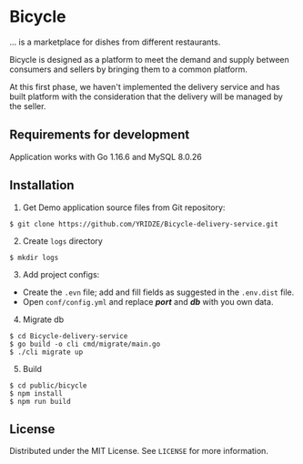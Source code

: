 # Bicycle

... is a marketplace for dishes from different restaurants.

Bicycle is designed as a platform to meet the demand and supply between consumers and sellers by bringing them to a
common platform.

At this first phase, we haven't implemented the delivery service and has built platform with the consideration that the
delivery will be managed by the seller.

## Requirements for development

Application works with Go 1.16.6 and MySQL 8.0.26

## Installation

1. Get Demo application source files from Git repository:

```
$ git clone https://github.com/YRIDZE/Bicycle-delivery-service.git
```

2. Create `logs` directory

```
$ mkdir logs
```

3. Add project configs:

- Create the `.evn` file; add and fill fields as suggested in the `.env.dist` file.
- Open `conf/config.yml` and replace **_port_** and **_db_** with you own data.


4. Migrate db

```
$ cd Bicycle-delivery-service
$ go build -o cli cmd/migrate/main.go
$ ./cli migrate up
```

5. Build

```
$ cd public/bicycle
$ npm install
$ npm run build
```

## License

Distributed under the MIT License. See `LICENSE` for more information.